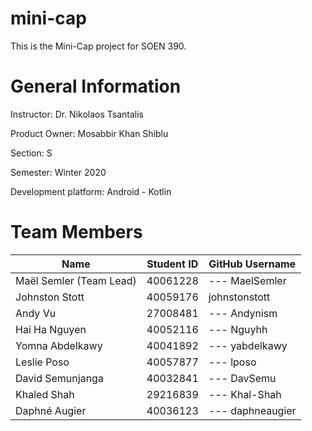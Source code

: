 # mini-cap

This is the Mini-Cap project for SOEN 390.



# General Information

Instructor: Dr. Nikolaos Tsantalis

Product Owner: Mosabbir Khan Shiblu

Section: S

Semester: Winter 2020

Development platform: Android - Kotlin



# Team Members

Name | Student ID | GitHub Username
--- | --- | ---
Maël Semler (Team Lead) | 40061228 | --- MaelSemler
Johnston Stott | 40059176 | johnstonstott
Andy Vu | 27008481 | --- Andynism
Hai Ha Nguyen | 40052116 | --- Nguyhh
Yomna Abdelkawy | 40041892 | --- yabdelkawy
Leslie Poso | 40057877 | --- lposo 
David Semunjanga | 40032841 | --- DavSemu
Khaled Shah | 29216839 | --- Khal-Shah
Daphné Augier | 40036123 | --- daphneaugier
